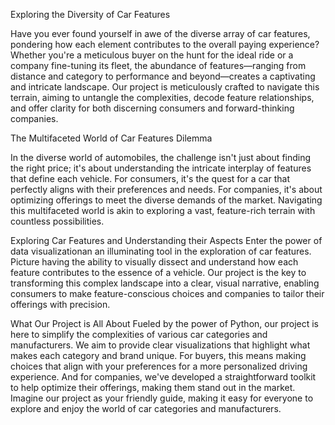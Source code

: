 Exploring the Diversity of Car Features 

Have you ever found yourself in awe of the diverse array of car features, pondering how each element contributes to the overall paying experience? Whether you're a meticulous buyer on the hunt for the ideal ride or a company fine-tuning its fleet, 
the abundance of features—ranging from distance and category to performance and beyond—creates a captivating and intricate landscape. Our project is meticulously crafted to navigate this terrain, aiming to untangle the complexities,
 decode feature relationships, and offer clarity for both discerning consumers and forward-thinking companies.

The Multifaceted World of Car Features Dilemma 

In the diverse world of automobiles, the challenge isn't just about finding the right price; it's about understanding the intricate interplay of features that define each vehicle. 
For consumers, it's the quest for a car that perfectly aligns with their preferences and needs. For companies, it's about optimizing offerings to meet the diverse demands of the market.
 Navigating this multifaceted world is akin to exploring a vast, feature-rich terrain with countless possibilities.

Exploring Car Features and Understanding their Aspects 
Enter the power of data visualizationan an illuminating tool in the exploration of car features. 
Picture having the ability to visually dissect and understand how each feature contributes to the essence of a vehicle. Our project is the key to transforming this complex landscape into a clear,
 visual narrative, enabling consumers to make feature-conscious choices and companies to tailor their offerings with precision.

What Our Project is All About 
Fueled by the power of Python, our project is here to simplify the complexities of various car categories and manufacturers. We aim to provide clear visualizations that highlight what makes each category and brand unique.
 For buyers, this means making choices that align with your preferences for a more personalized driving experience. And for companies, we've developed a straightforward toolkit to help optimize their offerings, making them stand out in the market.
Imagine our project as your friendly guide, making it easy for everyone to explore and enjoy the world of car categories and manufacturers.
